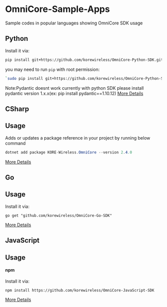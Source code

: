 # OmniCore-Sample-Apps
Sample codes in popular languages showing OmniCore SDK usage


## Python
<a name="installation"></a>
 
Install it via:

```sh
pip install git+https://github.com/korewireless/OmniCore-Python-SDK.git
```
you may need to run `pip` with root permission: 
```sh
`sudo pip install git+https://github.com/korewireless/OmniCore-Python-SDK.git`
```
Note:Pydantic doesnt work currently with python SDK please install pydantic version 1.x.x(ex: pip install pydantic==1.10.12)
[More Details](/Python/Readme.md)

## CSharp 
<a name="installation"></a>
## Usage
Adds or updates a package reference in your project by running below command

```csharp
dotnet add package KORE-Wireless.OmniCore --version 2.4.0
```

[More Details](/CSharp/Readme.md)

## Go 
<a name="installation"></a>
## Usage
Install it via:

```golang
go get "github.com/korewireless/OmniCore-Go-SDK"
```

[More Details](/Go/README.md)

## JavaScript 
<a name="installation"></a>
## Usage 

#### npm

Install it via:

```shell
npm install https://github.com/korewireless/OmniCore-JavaScript-SDK
```

[More Details](/JavaScript/README.md)
